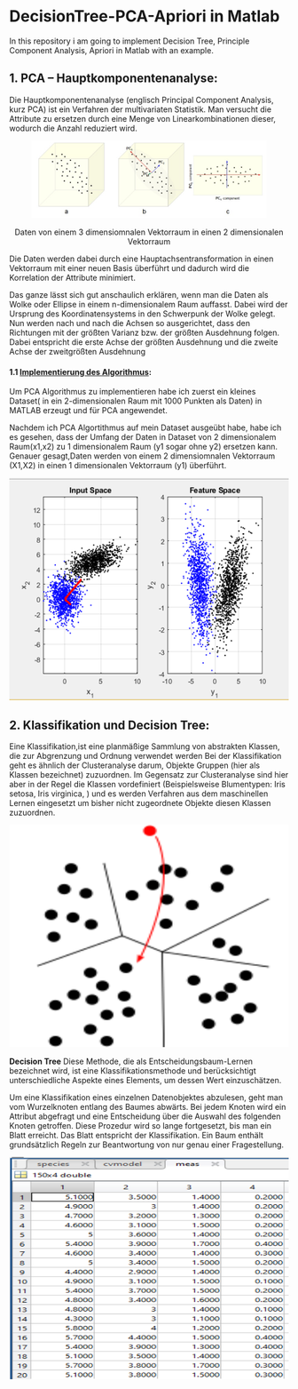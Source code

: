 # DecisionTree-PCA-Apriori in Matlab
 In this repository i am going to implement Decision Tree, Principle Component Analysis, Apriori in Matlab with an example.

## 1. PCA – Hauptkomponentenanalyse: 

Die Hauptkomponentenanalyse (englisch Principal Component Analysis, kurz PCA) ist ein Verfahren der multivariaten Statistik. 
Man versucht die Attribute zu ersetzen durch eine Menge von Linearkombinationen dieser, wodurch die Anzahl reduziert wird.

<figure class="image">
  <img src="./img/1.png">
</figure>

<p align="center">
  Daten von einem 3 dimensiomnalen Vektorraum in einen 2 dimensionalen Vektorraum
</p>

Die Daten werden dabei durch eine Hauptachsentransformation in einen Vektorraum mit einer neuen Basis überführt und dadurch wird die Korrelation der Attribute minimiert.

Das ganze lässt sich gut anschaulich erklären, wenn man die Daten als Wolke oder Ellipse in einem n-dimensionalem Raum auffasst. Dabei wird der Ursprung des Koordinatensystems in den Schwerpunk der Wolke gelegt. Nun werden nach und nach die Achsen so ausgerichtet, dass den Richtungen mit der größten Varianz bzw. der größten Ausdehnung folgen. Dabei entspricht die erste Achse der größten Ausdehnung und die zweite Achse der zweitgrößten Ausdehnung


#### 1.1 [Implementierung des Algorithmus](https://github.com/A2Amir/DecisionTree-PCA-Apriori-in-Matlab/tree/master/PCA):

Um PCA Algorithmus zu implementieren habe ich zuerst ein kleines Dataset( in ein 2-dimensionalen Raum mit 1000 Punkten als Daten) in MATLAB erzeugt und für PCA angewendet.

Nachdem ich PCA Algortithmus auf mein Dataset ausgeübt habe, habe ich es gesehen, dass der Umfang der Daten in Dataset von 2 dimensionalem Raum(x1,x2) zu 1 dimensionalem Raum (y1 sogar ohne y2) ersetzen kann. Genauer gesagt,Daten werden von einem 2 dimensiomnalen Vektorraum (X1,X2)  in einen 1 dimensionalen Vektorraum (y1) überführt.


 <p align="right"> <img src="./img/2.png" style="right;" alt=" Implementierung des Algorithmus" width="600" height="400"> </p> 

## 2. Klassifikation und Decision Tree:

Eine Klassifikation,ist eine planmäßige Sammlung von abstrakten Klassen, die zur Abgrenzung und Ordnung verwendet werden
Bei der Klassifikation geht es ähnlich der Clusteranalyse darum, Objekte Gruppen (hier als Klassen bezeichnet) zuzuordnen. Im Gegensatz zur Clusteranalyse sind hier aber in der Regel die Klassen vordefiniert (Beispielsweise Blumentypen: Iris setosa, Iris virginica, ) und es werden Verfahren aus dem maschinellen Lernen eingesetzt um bisher nicht zugeordnete Objekte diesen Klassen zuzuordnen.
 <p align="right"> <img src="./img/3.png" style="right;" alt=" Klassifikation und Decision Tree:" width="600" height="400"> </p> 

**Decision Tree**
Diese Methode, die als Entscheidungsbaum-Lernen bezeichnet wird, ist eine Klassifikationsmethode und berücksichtigt unterschiedliche Aspekte eines Elements, um dessen Wert einzuschätzen.


Um eine Klassifikation eines einzelnen Datenobjektes abzulesen, geht man vom Wurzelknoten entlang des Baumes abwärts. Bei jedem Knoten wird ein Attribut abgefragt und eine Entscheidung über die Auswahl des folgenden Knoten getroffen. Diese Prozedur wird so lange fortgesetzt, bis man ein Blatt erreicht. Das Blatt entspricht der Klassifikation. Ein Baum enthält grundsätzlich Regeln zur Beantwortung von nur genau einer Fragestellung.

 <p align="right"> <img src="./img/4.png" style="right;" alt=" Decision Tree:" width="600" height="400"> </p> 


